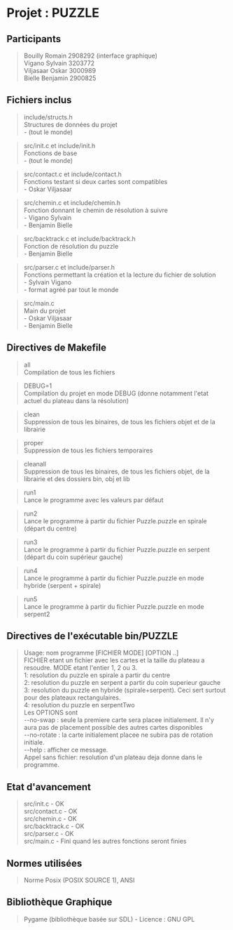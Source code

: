 Projet : PUZZLE
===============

Participants
------------

> Bouilly Romain 2908292  (interface graphique)   
> Vigano Sylvain 3203772    
> Viljasaar Oskar 3000989   
> Bielle Benjamin 2900825   

Fichiers inclus
---------------

> include/structs.h    
>     Structures de données du projet   
>     - (tout le monde)   

> src/init.c et include/init.h   
>     Fonctions de base   
>     - (tout le monde)   

> src/contact.c et include/contact.h    
>     Fonctions testant si deux cartes sont compatibles    
>     - Oskar Viljasaar   

> src/chemin.c et include/chemin.h      
>     Fonction donnant le chemin de résolution à suivre        
>     - Vigano Sylvain   
>     - Benjamin Bielle     

> src/backtrack.c et include/backtrack.h           
>     Fonction de résolution du puzzle           
>     - Benjamin Bielle         

> src/parser.c et include/parser.h              
>     Fonctions permettant la création et la lecture du fichier de solution              
>     - Sylvain Vigano               
>     - format agréé par tout le monde            

> src/main.c       
>     Main du projet         
>     - Oskar Viljasaar        
>     - Benjamin Bielle       

Directives de Makefile
----------------------

> all  
    Compilation de tous les fichiers   

> DEBUG=1    
    Compilation du projet en mode DEBUG (donne notamment l'etat actuel du plateau dans la résolution)    

> clean   
    Suppression de tous les binaires, de tous les fichiers objet et de la librairie    

> proper    
    Suppression de tous les fichiers temporaires    

> cleanall    
    Suppression de tous les binaires, de tous les fichiers objet, de la librairie et des dossiers bin, obj et lib    

> run1   
    Lance le programme avec les valeurs par défaut    

> run2    
    Lance le programme à partir du fichier Puzzle.puzzle en spirale (départ du centre)   

> run3   
    Lance le programme à partir du fichier Puzzle.puzzle en serpent (départ du coin supérieur gauche)   

> run4   
    Lance le programme à partir du fichier Puzzle.puzzle en mode hybride (serpent + spirale)   

> run5   
    Lance le programme à partir du fichier Puzzle.puzzle en mode serpent2   

Directives de l'exécutable bin/PUZZLE
-------------------------------------

> Usage: nom programme [FICHIER MODE] [OPTION ..]    
> FICHIER etant un fichier avec les cartes et la taille du plateau a resoudre. MODE etant l'entier 1, 2 ou 3.    
> 1: resolution du puzzle en spirale a partir du centre    
> 2: resolution du puzzle en serpent a partir du coin superieur gauche    
> 3: resolution du puzzle en hybride (spirale+serpent). Ceci sert surtout pour des plateaux rectangulaires.    
> 4: resolution du puzzle en serpentTwo    
> Les OPTIONS sont    
> --no-swap : seule la premiere carte sera placee initialement. Il n'y aura pas de placement possible des autres cartes disponibles   
> --no-rotate : la carte initialement placee ne subira pas de rotation initiale.   
> --help : afficher ce message.    
> Appel sans fichier: resolution d'un plateau deja donne dans le programme.    

Etat d'avancement
-----------------

> src/init.c      - OK   
> src/contact.c   - OK   
> src/chemin.c    - OK   
> src/backtrack.c - OK   
> src/parser.c    - OK   
> src/main.c      - Fini quand les autres fonctions seront finies    

Normes utilisées
----------------

> Norme Posix (POSIX SOURCE 1), ANSI   

Bibliothèque Graphique
----------------------

> Pygame (bibliothèque basée sur SDL) - Licence : GNU GPL      

